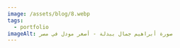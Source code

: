 ```yaml
---
image: /assets/blog/8.webp
tags:
  - portfolio
imageAlt: صورة أبراهيم جمال ببدلة - أصغر مودل في مصر
---
```

